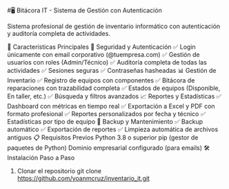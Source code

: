 #🖥️ Bitácora IT - Sistema de Gestión con Autenticación

Sistema profesional de gestión de inventario informático con autenticación y auditoría completa de actividades.

🚀 Características Principales
🔐 Seguridad y Autenticación
✅ Login únicamente con email corporativo (@tuempresa.com)
✅ Gestión de usuarios con roles (Admin/Técnico)
✅ Auditoría completa de todas las actividades
✅ Sesiones seguras 
✅ Contraseñas hasheadas 
📊 Gestión de Inventario
✅ Registro de equipos con componentes
✅ Bitácora de reparaciones con trazabilidad completa
✅ Estados de equipos (Disponible, En taller, etc.)
✅ Búsqueda y filtros avanzados
📈 Reportes y Estadísticas
✅ Dashboard con métricas en tiempo real
✅ Exportación a Excel y PDF con formato profesional
✅ Reportes personalizados por fecha y técnico
✅ Estadísticas por tipo de equipo
💾 Backup y Mantenimiento
✅ Backup automático
✅ Exportación de reportes
✅ Limpieza automática de archivos antiguos
📋 Requisitos Previos
Python 3.8 o superior
pip (gestor de paquetes de Python)
Dominio empresarial configurado (para emails)
🛠️ Instalación Paso a Paso
1. Clonar el repositorio
git clone https://github.com/yoanmcruz/inventario_it.git
